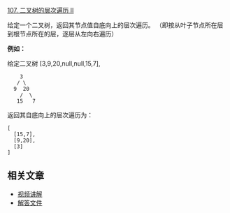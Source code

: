 [107. 二叉树的层次遍历 II](https://leetcode-cn.com/problems/binary-tree-level-order-traversal-ii/)


给定一个二叉树，返回其节点值自底向上的层次遍历。 （即按从叶子节点所在层到根节点所在的层，逐层从左向右遍历）

**例如：**

给定二叉树 [3,9,20,null,null,15,7],
```
    3
   / \
  9  20
    /  \
   15   7
```
返回其自底向上的层次遍历为：
```
[
  [15,7],
  [9,20],
  [3]
]
```

## 相关文章
- [视频讲解](https://leetcode-cn.com/problems/binary-tree-level-order-traversal/)
- [解答文件]()
